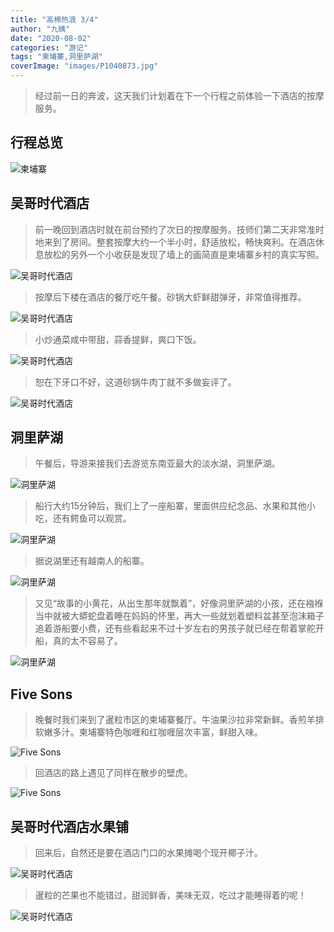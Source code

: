 ```yaml
---
title: "高棉热浪 3/4"
author: "九姨"
date: "2020-08-02"
categories: "游记"
tags: "柬埔寨,洞里萨湖"
coverImage: "images/P1040873.jpg"
---
```


>经过前一日的奔波，这天我们计划着在下一个行程之前体验一下酒店的按摩服务。

## 行程总览

![柬埔寨](images/cambodia.jpg)

## 吴哥时代酒店

>前一晚回到酒店时就在前台预约了次日的按摩服务。技师们第二天非常准时地来到了房间。整套按摩大约一个半小时，舒适放松，畅快爽利。在酒店休息放松的另外一个小收获是发现了墙上的画简直是柬埔寨乡村的真实写照。

![吴哥时代酒店](images/20190506_193640.jpg)

>按摩后下楼在酒店的餐厅吃午餐。砂锅大虾鲜甜弹牙，非常值得推荐。

![吴哥时代酒店](images/20190507_115606.jpg)

>小炒通菜咸中带甜，蒜香提鲜，爽口下饭。

![吴哥时代酒店](images/20190507_115610.jpg)

>恕在下牙口不好，这道砂锅牛肉丁就不多做妄评了。

![吴哥时代酒店](images/20190507_115613.jpg)

## 洞里萨湖

>午餐后，导游来接我们去游览东南亚最大的淡水湖，洞里萨湖。

![洞里萨湖](images/20190506_174726.jpg) 

>船行大约15分钟后，我们上了一座船寨，里面供应纪念品、水果和其他小吃，还有鳄鱼可以观赏。

![洞里萨湖](images/20190506_172725.jpg)

>据说湖里还有越南人的船寨。

![洞里萨湖](images/20190506_171312.jpg) 

>又见“故事的小黄花，从出生那年就飘着”，好像洞里萨湖的小孩，还在襁褓当中就被大蟒蛇盘着睡在妈妈的怀里，再大一些就划着塑料盆甚至泡沫箱子追着游船要小费，还有些看起来不过十岁左右的男孩子就已经在帮着掌舵开船，真的太不容易了。

![洞里萨湖](images/P1040873.jpg)

## Five Sons

>晚餐时我们来到了暹粒市区的柬埔寨餐厅。牛油果沙拉非常新鲜。香煎羊排软嫩多汁。柬埔寨特色咖喱和红咖喱层次丰富，鲜甜入味。

![Five Sons](images/20190507_184134.jpg)

>回酒店的路上遇见了同样在散步的壁虎。

![Five Sons](images/20190507_200158.jpg)

## 吴哥时代酒店水果铺

>回来后，自然还是要在酒店门口的水果摊喝个现开椰子汁。

![吴哥时代酒店](images/20190506_202953.jpg)

>暹粒的芒果也不能错过，甜润鲜香，美味无双，吃过才能睡得着的呢！

![吴哥时代酒店](images/20190507_210351.jpg)